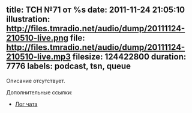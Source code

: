 title: ТСН №71 от %s
date: 2011-11-24 21:05:10
illustration: http://files.tmradio.net/audio/dump/20111124-210510-live.png
file: http://files.tmradio.net/audio/dump/20111124-210510-live.mp3
filesize: 124422800
duration: 7776
labels: podcast, tsn, queue
---
Описание отсутствует.

Дополнительные ссылки:

- [Лог чата](http://files.tmradio.net/audio/dump/20111124-210510-live.log)
